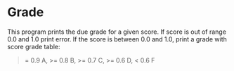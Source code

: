 # Grade
This program prints the due grade for a given score.
If score is out of range 0.0 and 1.0 print error.
If the score is between 0.0 and 1.0, print a grade with score grade table:
>= 0.9 A, >= 0.8 B, >= 0.7 C, >= 0.6 D, < 0.6 F
